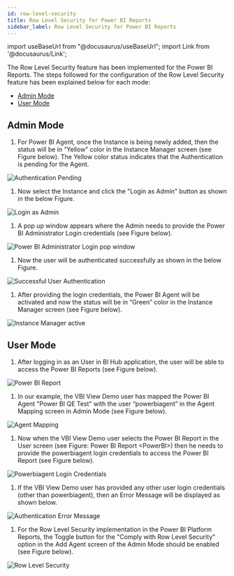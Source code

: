```yaml
---
id: row-level-security
title: Row Level Security for Power BI Reports
sidebar_label: Row Level Security for Power BI Reports
---
```


import useBaseUrl from "@docusaurus/useBaseUrl";
import Link from '@docusaurus/Link';

The Row Level Security feature has been implemented for the Power BI
Reports. The steps followed for the configuration of the Row Level
Security feature has been explained below for each mode:

- [Admin Mode](#admin-mode)
- [User Mode](#user-mode)

## Admin Mode

1.  For Power BI Agent, once the Instance is being newly added, then the status will be in “Yellow” color in the Instance Manager screen (see Figure below). The Yellow color status indicates that the Authentication is pending for the Agent.

  <div style={{textAlign: 'center'}}>
    <Zoom>
      <img alt="Authentication Pending" src={useBaseUrl('doc-images/admin-guide/admin-mode/rw1.jpg')}/>
    </Zoom>
  </div>

1.  Now select the Instance and click the "Login as Admin" button as shown in the below Figure.

  <div style={{textAlign: 'center'}}>
    <Zoom>
      <img alt="Login as Admin" src={useBaseUrl('doc-images/admin-guide/admin-mode/rw2.jpg')}/>
    </Zoom>
  </div>

1.  A pop up window appears where the Admin needs to provide the Power BI Administrator Login credentials (see Figure below).

  <div style={{textAlign: 'center'}}>
    <Zoom>
      <img alt="Power BI Administrator Login pop window" src={useBaseUrl('doc-images/admin-guide/admin-mode/rw3.jpg')}/>
    </Zoom>
  </div>

1.  Now the user will be authenticated successfully as shown in the below Figure.

  <div style={{textAlign: 'center'}}>
    <Zoom>
      <img alt="Successful User Authentication" src={useBaseUrl('doc-images/admin-guide/admin-mode/rw4.jpg')}/>
    </Zoom>
  </div>

1. After providing the login credentials, the Power BI Agent will be activated and now the status will be in “Green” color in the Instance Manager screen (see Figure below).

  <div style={{textAlign: 'center'}}>
  <Zoom>
    <img alt="Instance Manager active" src={useBaseUrl('doc-images/admin-guide/admin-mode/rw5.jpg')}/>
  </Zoom>
  </div>

## User Mode

1.  After logging in as an User in BI Hub application, the user will be able to access the Power BI Reports (see Figure below).

  <div style={{textAlign: 'center'}}>
    <Zoom>
      <img alt="Power BI Report" src={useBaseUrl('doc-images/admin-guide/user-mode/rw6.jpg')}/>
    </Zoom>
  </div>

1. In our example, the VBI View Demo user has mapped the Power BI Agent "Power BI QE Test" with the user “powerbiagent” in the Agent Mapping screen in Admin Mode (see Figure below).

  <div style={{textAlign: 'center'}}>
    <Zoom>
      <img alt="Agent Mapping" src={useBaseUrl('doc-images/admin-guide/user-mode/rw7.jpg')}/>
    </Zoom>
  </div>

1. Now when the VBI View Demo user selects the Power BI Report in the User screen (see Figure: Power BI Report \<PowerBI\>) then he needs to provide the powerbiagent login credentials to access the Power BI Report (see Figure below).

  <div style={{textAlign: 'center'}}>
    <Zoom>
      <img alt="Powerbiagent Login Credentials" src={useBaseUrl('doc-images/admin-guide/user-mode/rw8.jpg')}/>
    </Zoom>
  </div>

1. If the VBI View Demo user has provided any other user login credentials (other than powerbiagent), then an Error Message will be
    displayed as shown below.

  <div style={{textAlign: 'center'}}>
    <Zoom>
      <img alt="Authentication Error Message" src={useBaseUrl('doc-images/admin-guide/user-mode/rw9.jpg')}/>
    </Zoom>
  </div>

1. For the Row Level Security implementation in the Power BI Platform Reports, the Toggle button for the "Comply with Row Level Security" option in the Add Agent screen of the Admin Mode should be enabled (see Figure below).

  <div style={{textAlign: 'center'}}>
    <Zoom>
      <img alt="Row Level Security" src={useBaseUrl('doc-images/admin-guide/user-mode/rw10.jpg')}/>
    </Zoom>
  </div>


